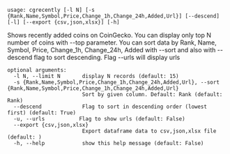 ```
usage: cgrecently [-l N] [-s {Rank,Name,Symbol,Price,Change_1h,Change_24h,Added,Url}] [--descend] [-l] [--export {csv,json,xlsx}] [-h]
```

Shows recently added coins on CoinGecko. You can display only top N number of coins with --top parameter. You can sort data by Rank, Name, Symbol,
Price, Change_1h, Change_24h, Added with --sort and also with --descend flag to sort descending. Flag --urls will display urls

```
optional arguments:
  -l N, --limit N       display N records (default: 15)
  -s {Rank,Name,Symbol,Price,Change_1h,Change_24h,Added,Url}, --sort {Rank,Name,Symbol,Price,Change_1h,Change_24h,Added,Url}
                        Sort by given column. Default: Rank (default: Rank)
  --descend             Flag to sort in descending order (lowest first) (default: True)
  -u, --urls           Flag to show urls (default: False)
  --export {csv,json,xlsx}
                        Export dataframe data to csv,json,xlsx file (default: )
  -h, --help            show this help message (default: False)
```
